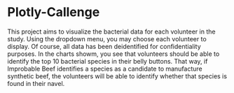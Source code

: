# Plotly-Callenge
This project aims to visualize the bacterial data for each volunteer in the study. Using the dropdown menu, you may choose each volunteer to display. Of course, all data has been deidentified for confidentiality purposes. In the charts showm, you see that volunteers should be able to identify the top 10 bacterial species in their belly buttons. That way, if Improbable Beef identifies a species as a candidate to manufacture synthetic beef, the volunteers will be able to identify whether that species is found in their navel. 
